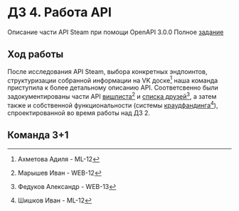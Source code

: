 # ДЗ 4. Работа API

Описание части API Steam при помощи OpenAPI 3.0.0
Полное [задание](./task.md)

## Ход работы

После исследования API Steam, выбора конкретных эндпоинтов, структуризации собранной информации на VK доске[^1] наша команда приступила к более детальному описанию API.
Соответсвенно были задокументированы части API [вишлиста](./src/wishlist/)[^4] и
[списка друзей](./src/friendslist/)[^3], а затем также и собственной функциональности
(системы [краудфандинга](./src/crowdfunding/)[^2]), спроектированной во время работы над ДЗ 2.

## Команда 3+1

[^1]: Ахметова Адиля - ML-12
[^2]: Шишков Иван - ML-12
[^3]: Федуков Александр - WEB-13
[^4]: Марышев Иван - WEB-12

